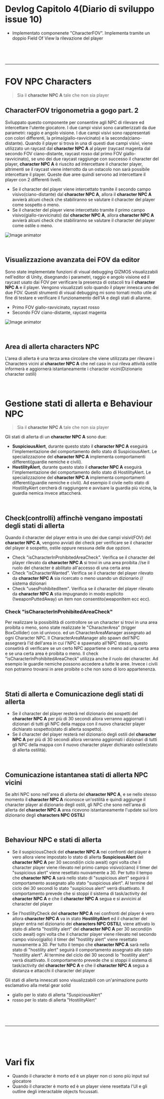 # Devlog Capitolo 4(Diario di sviluppo issue 10)

- Implementato componenete "CharacterFOV". Implementa tramite un doppio Field Of View la rilevazione del player

<p>&nbsp;</p>
<p>&nbsp;</p>

---

# FOV NPC Characters
> Sia il **character NPC A** tale che non sia player

## CharacterFOV trigonometria a gogo part. 2
Sviluppato questo componente per consentire agli NPC di rilevare ed intercettare l'utente giocatore.
I due campi visivi sono caratterizzati da due parametri: raggio e angolo visione.
I due campi visivi sono rappresentati con colori differenti, la prima(giallo-ravvicinato) e la seconda(ciano-distante).
Quando il player si trova in una di questi due campi visivi, viene utilizzato un raycast dal **character NPC A** al player (raycast magenta dal secondo FOV ciano-distante, raycast rosso dal primo FOV giallo-ravvicinato), se uno dei due raycast raggiunge con successo il character del player, **character NPC A** è riuscito ad intercettare il character player, altrimenti se il raycast viene interrotto da un ostacolo non sarà possibile intercettare il player.
Queste due aree quindi servono ad intercettare il player con 2 differenti livelli.
- Se il character del player viene intercettato tramite il secondo campo visivo(ciano-distante) dal **character NPC A**, allora il **character NPC A** avvierà alcuni check che stabiliranno se valutare il character del player come sospetto o meno.
- Se il character del player viene intercettato tramite il primo campo visivo(giallo-ravvicinato) dal **character NPC A**, allora **character NPC A** avvierà alcuni check che stabiliranno se valutare il character del player come ostile o meno.

![Image animator](characterFOV.gif)

<p>&nbsp;</p>

## Visualizzazione avanzata dei FOV da editor
Sono state implementate funzioni di visual debugging GIZMOS visualizzabili nell'editor di Unity, disegnando i parametri, raggio e angolo visione ed il raycast usato dai FOV per verificare la presenza di ostacoli tra il **character NPC A** e il player. Vengono visualizzati solo quando il player innesca uno dei due FOV.
Questi strumenti di visual debugging mi sono tornati molto utile al fine di testare e verificare il funzionamento dell'IA e degli stati di allarme.
- Primo FOV giallo-ravvicinato, raycast rosso
- Secondo FOV ciano-distante, raycast magenta

![Image animator](advancedEditorFOV.gif)


<p>&nbsp;</p>


## Area di allerta characters NPC
L'area di allerta è una terza area circolare che viene utilizzata per rilevare i Characters vicini al **character NPC A** che nel caso in cui rileva attività ostile informerà  e aggiornerà istantaneamente i character vicini(Dizionario character ostili)

<p>&nbsp;</p>

# Gestione stati di allerta e Behaviour NPC
> Sia il **character NPC A** tale che non sia player

Gli stati di allerta di un **character NPC A** sono due:
- **SuspiciousAlert**, durante questo stato il **character NPC A** eseguirà l'implementazione del comportamento dello stato di SuspiciousAlert. Le specializzazione del **character NPC A** implementa comportamenti differenti(guardie nemiche e civili).
- **HostilityAlert**, durante questo stato il **character NPC A** eseguirà l'implementazione del comportamento dello stato di HostilityAlert. Le specializzazione del **character NPC A** implementa comportamenti differenti(guardie nemiche e civili). Ad esempio il civile nello stato di HostilityAlert cercherà di raggiungere e avvisare la guardia più vicina, la guardia nemica invece attaccherà.

<p>&nbsp;</p>

## Check(controlli) affinchè vengano impostati degli stati di allerta
Quando il character del player entra in uno dei due campi visivi(FOV) del **character NPC A**, vengono avviati dei check per verificare se il character del player è sospetto, ostile oppure nessuna delle due opzioni.
- Check "isCharacterInProhibitedAreaCheck". Verifica se il character del player rilevato da **character NPC A** si trovi in una area proibita //se il ruolo del character è abilitato all'accesso di una certa area
- Check "isCharacterWanted". Verifica se il character del player rilevato da **character NPC A** sia ricercato o meno usando un dizionario // sistema dizionari
- Check "usesProhibitedItem". Verifica se il character del player rilevato da **character NPC A**  stia impugnando in modo esplicito (!weaponPuttedAway) un item non consentito(weaponItem ecc ecc).

### Check "isCharacterInProhibitedAreaCheck"
Per realizzare la possibilità di controllore se un character si trovi in una area proibita o meno, sono state realizzate le "CharacterArea" (trigger BoxCollider) con id univoco.
ed un CharacterAreaManager assegnato ad ogni Character NPC. Il CharacterAreaManager allo spawn dell'NPC assegnerà l'id dell'area in cui l'NPC è spawnato all'NPC stesso, questo consetirà di verificare se un certo NPC appartiene o meno ad una certa area e se una certa area è proibita o meno.
Il check "isCharacterInProhibitedAreaCheck" utilizza anche il ruolo dei character. Ad esempio le guardie nemiche possono accedere a tutte le aree. Invece i civili non potranno trovarsi in aree proibite o che non sono di loro appartenenza.

<p>&nbsp;</p>

## Stati di allerta e Comunicazione degli stati di allerta
- Se il character del player resterà nel dizionario dei sospetti del **character NPC A** per più di 30 secondi allora verranno aggiornati i dizionari di tutti gli NPC della mappa con il nuovo character player dichiarato sospetto(stato di allerta sospetto).
- Se il character del player resterà nel dizionario degli ostili del **character NPC A** per più di 30 secondi allora verranno aggiornati i dizionari di tutti gli NPC della mappa con il nuovo character player dichiarato ostile(stato di allerta ostilità).

<p>&nbsp;</p>

## Comunicazione istantanea stati di allerta NPC vicini
Se altri NPC sono nell'area di allerta del **character NPC A**, e se nello stesso momento il **character NPC A** riconosce un'ostilità e quindi aggiunge il character player al dizionario degli ostili, gli NPC che sono nell'area di allerta del **character NPC A** area ricevono istantaneamente l'update sul loro dizionario degli **characters NPC OSTILI**

<p>&nbsp;</p>

## Behaviour NPC e stati di allerta
- Se il suspiciousCheck del **character NPC A** nei confronti del player è vero allora viene impostato lo stato di allerta **SuspiciousAlert** del **character NPC A** per 30 secondi(in ciclo await) ogni volta che il character player viene rilevato nel primo campo visivo(ciano) il timer del "suspicious alert" viene resettato nuovamente a 30. Per tutto il tempo che **character NPC A** sarà nello stato di "suspicious alert" seguirà il comportamento assegnato allo stato "suspicious alert". Al termine del ciclo dei 30 secondi lo stato "suspicious alert" verrà disattivato. Il comportamento prevede che si stoppi il sistema di task/activity del **character NPC A** e che il **character NPC A** segua e si avvicini al character del player

- Se l'hostilityCheck del **character NPC A** nei confronti del player è vero allora **character NPC A** va in stato **HostilityAlert** ed il character del player entra nel dizionario dei **characters NPC OSTILI**, viene attivato lo stato di allerta "hostility alert" del **character NPC A** per 30 secondi(in ciclo await) ogni volta che il character player viene rilevato nel secondo campo visivo(giallo) il timer del "hostility alert" viene resettato nuovamente a 30. Per tutto il tempo che **character NPC A** sarà nello stato di "hostility alert" seguirà il comportamento assegnato allo stato "hostility alert". Al termine del ciclo dei 30 secondi lo "hostility alert" verrà disattivato. Il comportamento prevede che si stoppi il sistema di task/activity del **character NPC A** e che il **character NPC A** segua a distanza e attacchi il character del player

Gli stati di allerta innescati sono visualizzabili con un'animazione punto esclamativo alla metal gear solid
- giallo per lo stato di allerta "SuspiciousAlert"
- rosso per lo stato di allerta "HostilityAlert"
<p>&nbsp;</p>
<p>&nbsp;</p>

---

<p>&nbsp;</p>
<p>&nbsp;</p>

# Vari fix
- Quando il character è morto ed è un player non ci sono più input sul giocatore
- Quando il character è morto ed è un player viene resettata l'UI e gli outline degli interactable objects focussati.